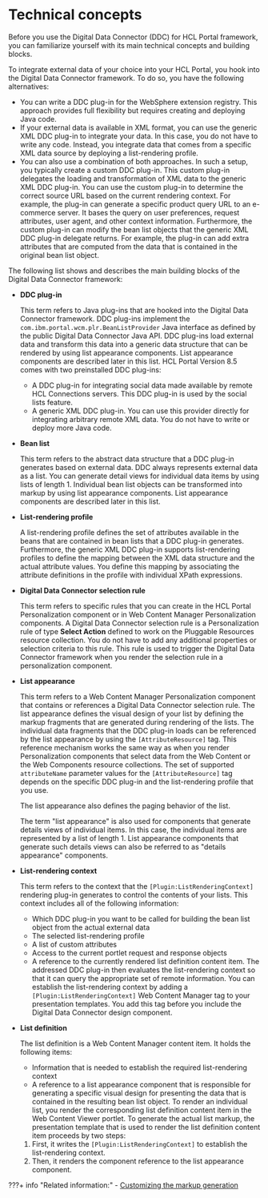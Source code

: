 # Technical concepts

Before you use the Digital Data Connector \(DDC\) for HCL Portal framework, you can familiarize yourself with its main technical concepts and building blocks.

To integrate external data of your choice into your HCL Portal, you hook into the Digital Data Connector framework. To do so, you have the following alternatives:

-   You can write a DDC plug-in for the WebSphere extension registry. This approach provides full flexibility but requires creating and deploying Java code.
-   If your external data is available in XML format, you can use the generic XML DDC plug-in to integrate your data. In this case, you do not have to write any code. Instead, you integrate data that comes from a specific XML data source by deploying a list-rendering profile.
-   You can also use a combination of both approaches. In such a setup, you typically create a custom DDC plug-in. This custom plug-in delegates the loading and transformation of XML data to the generic XML DDC plug-in. You can use the custom plug-in to determine the correct source URL based on the current rendering context. For example, the plug-in can generate a specific product query URL to an e-commerce server. It bases the query on user preferences, request attributes, user agent, and other context information. Furthermore, the custom plug-in can modify the bean list objects that the generic XML DDC plug-in delegate returns. For example, the plug-in can add extra attributes that are computed from the data that is contained in the original bean list object.

The following list shows and describes the main building blocks of the Digital Data Connector framework:

-   **DDC plug-in**

    This term refers to Java plug-ins that are hooked into the Digital Data Connector framework. DDC plug-ins implement the `com.ibm.portal.wcm.plr.BeanListProvider` Java interface as defined by the public Digital Data Connector Java API. DDC plug-ins load external data and transform this data into a generic data structure that can be rendered by using list appearance components. List appearance components are described later in this list. HCL Portal Version 8.5 comes with two preinstalled DDC plug-ins:

    -   A DDC plug-in for integrating social data made available by remote HCL Connections servers. This DDC plug-in is used by the social lists feature.
    -   A generic XML DDC plug-in. You can use this provider directly for integrating arbitrary remote XML data. You do not have to write or deploy more Java code.
-   **Bean list**

    This term refers to the abstract data structure that a DDC plug-in generates based on external data. DDC always represents external data as a list. You can generate detail views for individual data items by using lists of length 1. Individual bean list objects can be transformed into markup by using list appearance components. List appearance components are described later in this list.

-   **List-rendering profile**

    A list-rendering profile defines the set of attributes available in the beans that are contained in bean lists that a DDC plug-in generates. Furthermore, the generic XML DDC plug-in supports list-rendering profiles to define the mapping between the XML data structure and the actual attribute values. You define this mapping by associating the attribute definitions in the profile with individual XPath expressions.

-   **Digital Data Connector selection rule**

    This term refers to specific rules that you can create in the HCL Portal Personalization component or in Web Content Manager Personalization components. A Digital Data Connector selection rule is a Personalization rule of type **Select Action** defined to work on the Pluggable Resources resource collection. You do not have to add any additional properties or selection criteria to this rule. This rule is used to trigger the Digital Data Connector framework when you render the selection rule in a personalization component.

-   **List appearance**

    This term refers to a Web Content Manager Personalization component that contains or references a Digital Data Connector selection rule. The list appearance defines the visual design of your list by defining the markup fragments that are generated during rendering of the lists. The individual data fragments that the DDC plug-in loads can be referenced by the list appearance by using the `[AttributeResource]` tag. This reference mechanism works the same way as when you render Personalization components that select data from the Web Content or the Web Components resource collections. The set of supported `attributeName` parameter values for the `[AttributeResource]` tag depends on the specific DDC plug-in and the list-rendering profile that you use.

    The list appearance also defines the paging behavior of the list.

    The term "list appearance" is also used for components that generate details views of individual items. In this case, the individual items are represented by a list of length 1. List appearance components that generate such details views can also be referred to as "details appearance" components.

-   **List-rendering context**

    This term refers to the context that the `[Plugin:ListRenderingContext]` rendering plug-in generates to control the contents of your lists. This context includes all of the following information:

    -   Which DDC plug-in you want to be called for building the bean list object from the actual external data
    -   The selected list-rendering profile
    -   A list of custom attributes
    -   Access to the current portlet request and response objects
    -   A reference to the currently rendered list definition content item.
    The addressed DDC plug-in then evaluates the list-rendering context so that it can query the appropriate set of remote information. You can establish the list-rendering context by adding a `[Plugin:ListRenderingContext]` Web Content Manager tag to your presentation templates. You add this tag before you include the Digital Data Connector design component.

-   **List definition**

    The list definition is a Web Content Manager content item. It holds the following items:

    -   Information that is needed to establish the required list-rendering context
    -   A reference to a list appearance component that is responsible for generating a specific visual design for presenting the data that is contained in the resulting bean list object.
    To render an individual list, you render the corresponding list definition content item in the Web Content Viewer portlet. To generate the actual list markup, the presentation template that is used to render the list definition content item proceeds by two steps:

    1.  First, it writes the `[Plugin:ListRenderingContext]` to establish the list-rendering context.
    2.  Then, it renders the component reference to the list appearance component.


???+ info "Related information:"
    - [Customizing the markup generation](../../build_sites/social_rendering/customizing_view_definitions/customizing_visualdesign/customizing_markup_gen/index.md)

